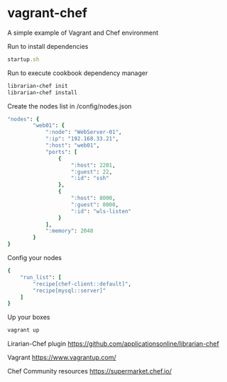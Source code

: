 # vagrant-chef
A simple example of Vagrant and Chef environment

Run to install dependencies
```ruby
startup.sh 
```

Run to execute cookbook dependency manager 
```ruby
librarian-chef init
librarian-chef install
```

Create the nodes list in /config/nodes.json
```ruby
"nodes": {
		"web01": {
			":node": "WebServer-01",
			":ip": "192.168.33.21",
			":host": "web01",
			"ports": [
				{
					":host": 2201,
					":guest": 22,
					":id": "ssh"
				},
				{
					":host": 8000,
					":guest": 8000,
					":id": "wls-listen"
				}
			],
			":memory": 2048
		}
}
```

Config your nodes
```ruby
{
    "run_list": [
        "recipe[chef-client::default]",
        "recipe[mysql::server]"
    ]
}
```


Up your boxes
```ruby
vagrant up
```

Lirarian-Chef plugin
https://github.com/applicationsonline/librarian-chef

Vagrant
https://www.vagrantup.com/

Chef Community resources
https://supermarket.chef.io/
